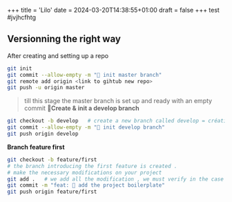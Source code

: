 +++
title = 'Lilo'
date = 2024-03-20T14:38:55+01:00
draft = false
+++
test
#jvjhcfhtg

## Versionning the right way
After creating and setting up a repo 
```bash
git init 
git commit --allow-empty -m "🎉 init master branch"
git remote add origin <link to gihtub new repo>
git push -u origin master
```
> till this stage the master branch is set up and ready with an empty commit
__Create & init a develop branch__
```bash
git checkout -b develop   # create a new branch called develop = création d'une branche intitulé develop
git commit --allow-empty -m "🎉 init develop branch"
git push origin develop
```
__Branch feature first__
```bash
git checkout -b feature/first
# the branch introducing the first feature is created .
# make the necessary modifications on your project
git add .   # we add all the modification , we must verify in the case of a project the .gitignore file is created .
git commit -m "feat: 🚧 add the project boilerplate" 
git push origin feature/first